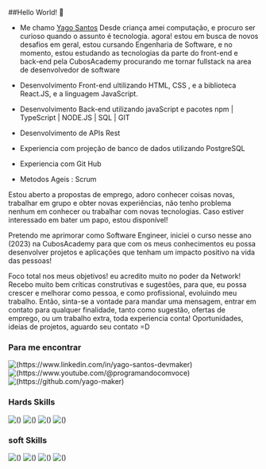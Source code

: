 ##Hello World! :love_you_gesture:

- Me chamo [Yago Santos](https://www.linkedin.com/in/yago-santos-devmaker) Desde criança amei computação, e procuro ser curioso quando o assunto é tecnologia. agora! estou em busca de novos desafios em geral, estou cursando Engenharia de Software, e no momento, estou 
  estudando as tecnologias da parte do front-end e back-end pela CubosAcademy procurando me tornar fullstack na area de desenvolvedor de software


- Desenvolvimento Front-end ultilizando HTML, CSS , e a biblioteca React.JS, e a linguagem JavaScript.
- Desenvolvimento Back-end utilizando javaScript e pacotes npm | TypeScript | NODE.JS | SQL | GIT 
- Desenvolvimento de APIs Rest 
- Experiencia com projeção de banco de dados utilizando PostgreSQL
- Experiencia com Git Hub
- Metodos Ageis : Scrum

Estou aberto a propostas de emprego, adoro conhecer coisas novas, trabalhar em grupo e obter novas experiências, não tenho problema nenhum em conhecer ou trabalhar com novas tecnologias. Caso estiver interessado em bater um papo, estou disponível!

Pretendo me aprimorar como Software Engineer, iniciei o curso nesse ano (2023) na CubosAcademy para que com os meus conhecimentos eu possa desenvolver projetos e aplicações que tenham um impacto positivo na vida das pessoas!

Foco total nos meus objetivos! eu acredito muito no poder da Network! Recebo muito bem críticas construtivas e sugestões, para que, eu possa crescer e melhorar como pessoa, e como profissional, evoluindo meu trabalho. Então, sinta-se a vontade para mandar uma mensagem, entrar em contato para qualquer finalidade, tanto como sugestão, ofertas de emprego, ou um trabalho extra, toda experiencia conta! Oportunidades, ideias de projetos, aguardo seu contato =D

### Para me encontrar

![(https://www.linkedin.com/in/yago-santos-devmaker)](https://img.shields.io/badge/LinkedIn-0077B5?style=for-the-badge&logo=linkedin&logoColor=white)
![(https://www.youtube.com/@programandocomvoce)](https://img.shields.io/badge/YouTube-FF0000?style=for-the-badge&logo=youtube&logoColor=white)
![(https://github.com/yago-maker)](	https://img.shields.io/badge/GitHub-100000?style=for-the-badge&logo=github&logoColor=white)

### Hards Skills
![()](https://img.shields.io/badge/JavaScript-323330?style=for-the-badge&logo=javascript&logoColor=F7DF1E)
![()](https://img.shields.io/badge/Node%20js-339933?style=for-the-badge&logo=nodedotjs&logoColor=white)
![()](https://img.shields.io/badge/PostgreSQL-316192?style=for-the-badge&logo=postgresql&logoColor=white)
![()](https://img.shields.io/badge/GIT-E44C30?style=for-the-badge&logo=git&logoColor=white)

### soft Skills
![()](https://img.shields.io/badge/HTML5-E34F26?style=for-the-badge&logo=html5&logoColor=white)
![()](https://img.shields.io/badge/CSS3-1572B6?style=for-the-badge&logo=css3&logoColor=white)
![()](https://img.shields.io/badge/TypeScript-007ACC?style=for-the-badge&logo=typescript&logoColor=white)
![()](https://img.shields.io/badge/React-20232A?style=for-the-badge&logo=react&logoColor=61DAFB)

 

